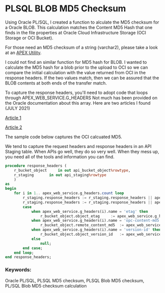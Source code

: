 # PLSQL BLOB MD5 Checksum
Using Oracle PL/SQL, I created a function to alculate the MD5 checksum for a Oracle BLOB. This calculation matches the Content MD5 Hash 
that one finds in the file properties at Oracle Cloud Infrastructure Storage (OCI Storage or OCI Bucket).

For those need an MD5 checksum of a string (varchar2), please take a look at an [APEX Utility](https://docs.oracle.com/en/database/oracle/application-express/20.2/aeapi/MD5_CHECKSUM-Function.html#GUID-025DF33F-CC93-4702-BB6E-453397BD7195).

I could not find an similar function for MD5 hash for BLOB.
I wanted to calculate the MD5 hash for a blob prior to the upload to OCI so we can compare the
initial calculation with the value returned from OCI in the response headers. If the two
values match, then we can be assured that the BLOB contents at both ends of the transfer
match.

To capture the response headers, you'll need to adopt code that loops through
APEX_WEB_SERVICE.G_HEADERS
Not much has been provided on the Oracle documentation about this array. Here are two
articles I found (JULY 2021)

[Article 1](https://docs.oracle.com/en/database/oracle/application-express/20.2/aeapi/Retrieving-Cookies-and-HTTP-Headers.html#GUID-39ADA850-DDD1-4A71-834A-1F7BC4FB2269)

[Article 2](https://docs.oracle.com/en/database/oracle/application-express/20.2/aeapi/MAKE_REST_REQUEST-Procedure-Signature-1.html#GUID-8E618B80-FDE9-475C-BC0C-B7C985FCECFF)

The sample code below captures the OCI calcuated MD5.

We tend to capture the request headers and response headers in an API Staging table. When APIs go well, they do so very well.
When they mess up, you need all of the tools and information you can find.

```sql
procedure response_headers (
	r_bucket_object		in out api_bucket_object%rowtype,
	r_staging		in out api_staging%rowtype
	)
as
begin
	for i in 1.. apex_web_service.g_headers.count loop
		r_staging.response_headers := r_staging.response_headers || apex_web_service.g_headers(i).name||':';
		r_staging.response_headers := r_staging.response_headers || apex_web_service.g_headers(i).value || lf;
		case 
			when apex_web_service.g_headers(i).name = 'etag' then
				r_bucket_object.object_etag		:= apex_web_service.g_headers(i).value;
			when apex_web_service.g_headers(i).name = 'opc-content-md5' then				
				r_bucket_object.remote_content_md5	:= apex_web_service.g_headers(i).value;
			when apex_web_service.g_headers(i).name = 'version-id' then	
				r_bucket_object.object_version_id 	:= apex_web_service.g_headers(i).value;
			else
				null;
		end case;
	end loop;	
end response_headers;
```
### Keywords:
Oracle PL/SQL, PLSQL MD5 checksum, PLSQL Blob MD5 checksum, PL/SQL Blob MD5 checksum calculation

